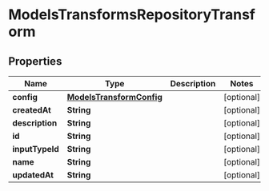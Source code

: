 

# ModelsTransformsRepositoryTransform


## Properties

| Name | Type | Description | Notes |
|------------ | ------------- | ------------- | -------------|
|**config** | [**ModelsTransformConfig**](ModelsTransformConfig.md) |  |  [optional] |
|**createdAt** | **String** |  |  [optional] |
|**description** | **String** |  |  [optional] |
|**id** | **String** |  |  [optional] |
|**inputTypeId** | **String** |  |  [optional] |
|**name** | **String** |  |  [optional] |
|**updatedAt** | **String** |  |  [optional] |




